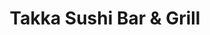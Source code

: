 ---
layout: place
title: "Takka Sushi Bar & Grill"
permalink: /california/santee/takka-sushi-bar-grill.html
stateAbbr: CA
stateName: California
cityName: Santee
seo:
  name: "Takka Sushi Bar & Grill"
  type: Restaurant
  links: null
description: "Looking for sushi in Santee, California? Check out Takka Sushi Bar & Grill for a delightful Japanese dining experience. Enjoy a variety of sushi and other di..."
place_id: ChIJlftt9lX924ARoXnrFl1ZIJ4
photos:
  - name: >-
      places/ChIJlftt9lX924ARoXnrFl1ZIJ4/photos/AeeoHcJF__gDcFtgDlKzPyazsHtlfdPLQ4E-umpEmvyNoo3FtkpYi3iXIfC_kHGVTL8UFDKdv4sqbTfZMRCSzJKGqmzkXzLfxge8VZC0AZRVHegs1LXfmbE_DemlVpzGXYG_hNfVEvzM-qAhD56w27-YtuPH9W-JNFAL8Fv4-LhYE-TbgrF9KrMZlzsXXOcA7Q-PiOg2BOXi52yRltv7Fd5s2Zd4MYxkb74Sxa3rbjZxf50sYFCjEeg_OeoIkQh1lyTsum9gbuNfi2o2OdfRScQXinLqQYRtIYRrs_It79WlEka9zrsAk3d7GD4_zG8GA3miwVtQKZZG34-cGHKjoC9vdkzfDR4kke75UJSpav-bh7xularh_pJekhddFkrQg3xapTzzJPoQenpvGRYj67m_mt-iXjffHqk4_Mtei70V6eTqMQck
    widthPx: 4096
    heightPx: 3072
    authorAttributions:
      - displayName: Erik V
        uri: https://maps.google.com/maps/contrib/112603558850961297272
        photoUri: >-
          https://lh3.googleusercontent.com/a/ACg8ocK4ymZHv7WZZEs18ODUPzZbBu03JTHru2lxA8f5lyKSj_w1tzXQ=s100-p-k-no-mo
    flagContentUri: >-
      https://www.google.com/local/imagery/report/?cb_client=maps_api_places.places_api&image_key=!1e10!2sCIHM0ogKEICAgICqxZPp9wE&hl=en-US
    googleMapsUri: >-
      https://www.google.com/maps/place//data=!3m4!1e2!3m2!1sCIHM0ogKEICAgICqxZPp9wE!2e10!4m2!3m1!1s0x80dbfd55f66dfb95:0x9e20595d16eb79a1
  - name: >-
      places/ChIJlftt9lX924ARoXnrFl1ZIJ4/photos/AeeoHcIh9M0KrU6r2a8hFfJ9Uz_NK0oPUpOG_v-XWtjYXuQxo12qxzB3y8ZBWewPnaUmJGtWc-UQpDw0jW-XaI1ezpBKkKfBVuDx0QPtT494y8ubq708zLNh8AaMFWntmeYxYOryDzIHNgDlE1JikBpHd2rOHo37AirjQzY7vHksBBFlkjXI5zUdF3Q6W1D5KIWHhRM_HoiBzEl-9UjXKsPYhwS8C-b9h1DLhcxs2hLnaoyOH56vMGtYHM_wz6aDDrEjkxvSkZwJbysIxrTTCRhpjG6Sjb0Ib6GF7BkipgJeUoRhRYciTixqtsS5ftZqwJ9o2ieGV8bXSC2coCBgR5cPP1IlI-p0QHj7zPlagzlxqkD9tKwTeN8j7pWTL2lduhdt7Mizqr-JH0r4duRj0tXs63BmymXu5Pgk1sd2pgKEYXEmhKcB
    widthPx: 4608
    heightPx: 2184
    authorAttributions:
      - displayName: Ashleigh Ducato
        uri: https://maps.google.com/maps/contrib/103939295569615461288
        photoUri: >-
          https://lh3.googleusercontent.com/a-/ALV-UjWc2DO1ab_UX_cINjCIfVHWClHikQsSDBX1-gxXS7BCpQ0ZYDYk=s100-p-k-no-mo
    flagContentUri: >-
      https://www.google.com/local/imagery/report/?cb_client=maps_api_places.places_api&image_key=!1e10!2sCIHM0ogKEICAgICfh_PHuQE&hl=en-US
    googleMapsUri: >-
      https://www.google.com/maps/place//data=!3m4!1e2!3m2!1sCIHM0ogKEICAgICfh_PHuQE!2e10!4m2!3m1!1s0x80dbfd55f66dfb95:0x9e20595d16eb79a1
  - name: >-
      places/ChIJlftt9lX924ARoXnrFl1ZIJ4/photos/AeeoHcKL4wrfRkuBkCplBZYKO93xPgQVQHN-VPvAd-VJm-b-v6WLHLOpFaNB186tGrSKuKFIdqV4CSssANz-yH-FFGPPn-ww_K_p33QM4ToDF0RQBlR2orvdPyvMD2pZkU6W4e8W8vubmwd0eCm2sQU6U1w4WxtWLEgOr2uww21v6KLCFspzHv9SRmksw2YQjsA_wImA0ro7wSXu9RKsdBTPqpR3NAQq1RGqWcf5O6seDRaqlsJlwC4R5OVSbo5dFp72wlQU7d4DGLnwnJBu_JenI50ourSYZyiWpBZOqbz8k3AkT2FI1XYerB2MzHTfoJfZjCplw3DcrNSydShpTlE1PmtilHi796VVSdBa3Uq8nBJEJUkTri506dS768XEM2PwSPKCMswf90AJlqJTEnAbEkEnEWezOjZh_r5lnAT6twvy6b4
    widthPx: 4000
    heightPx: 3000
    authorAttributions:
      - displayName: Brittany Gilbert
        uri: https://maps.google.com/maps/contrib/111998132548785735672
        photoUri: >-
          https://lh3.googleusercontent.com/a/ACg8ocLx8TtJtYQaOhEThibb14T5azj1S_bv7TWTUjI5cAnhZKatmw=s100-p-k-no-mo
    flagContentUri: >-
      https://www.google.com/local/imagery/report/?cb_client=maps_api_places.places_api&image_key=!1e10!2sCIHM0ogKEICAgIDXoamT8wE&hl=en-US
    googleMapsUri: >-
      https://www.google.com/maps/place//data=!3m4!1e2!3m2!1sCIHM0ogKEICAgIDXoamT8wE!2e10!4m2!3m1!1s0x80dbfd55f66dfb95:0x9e20595d16eb79a1
  - name: >-
      places/ChIJlftt9lX924ARoXnrFl1ZIJ4/photos/AeeoHcLkMDJHS75LytP2YHvmpHaDFLj1hG6CO2nC8o0CiCXfBq9lXy29SwtvLhqHFQK3cMtPoJt584wOJy3YPKkE6eSxXXrMxorWcMmGw6P1yn5AUJY5zMMXnhZo-sM_Ij3Ig6URvZ4VGcWrho4C91E10tapZ8pSp6ZLydacFfg3uSYQBkcj4ibD--Y0AIFit7tUKFyFPoww4w6AYmcNg2eaGpzrhbHOz5gNTK-rN-fnoVF-G9-vgVp-fVJCr01_8elO74GBs7VredIucHhBb26z3s0YfhQ26AMTSM0DjDQLSqtc0fkG0Pfz8jhT6xhyDTfpF1a472j782I7N_rIAOO2rSi48gFDbE8mM1iODWNk_le1oKRxQzx05fwb4t6XWLtrdQj5iSEZCD7dXBgnZV2U0MwHHbcQxVmzr9EJYv71WoZ3sj-C
    widthPx: 4000
    heightPx: 1868
    authorAttributions:
      - displayName: Shondra J
        uri: https://maps.google.com/maps/contrib/118020541770187351047
        photoUri: >-
          https://lh3.googleusercontent.com/a-/ALV-UjUlP8-654JlqP9dC91EAB4gK741k6Gfq_y_rxQMR-m6C7KjaSyU=s100-p-k-no-mo
    flagContentUri: >-
      https://www.google.com/local/imagery/report/?cb_client=maps_api_places.places_api&image_key=!1e10!2sCIHM0ogKEICAgIC-s8T3rgE&hl=en-US
    googleMapsUri: >-
      https://www.google.com/maps/place//data=!3m4!1e2!3m2!1sCIHM0ogKEICAgIC-s8T3rgE!2e10!4m2!3m1!1s0x80dbfd55f66dfb95:0x9e20595d16eb79a1
  - name: >-
      places/ChIJlftt9lX924ARoXnrFl1ZIJ4/photos/AeeoHcIQ2wJvjvR8Zob890ThTOOb2MQej_EL_kWTgRRV2xU8bhKWgGj-qMY5QiKfN2dcKdPoQXAtmRw9_ROpBoHPcopm682rLisPOWB7U5W5dFPkswJEhN94CXMz-gFElozT4b0HgI_NJoiIHydvYVcrBMJkwLGPwCvXOmaVgBk7zeSmwJolgDJBsEoLIgVJvZH4XrtMKOQrItcFspyxKgzXl1a6EXCzD77znxkvaU9X5rLl8-Msvbm8_WlMNrzCLFtu9gvTLHGcW6w1PTgrOuZr9cTx0qf5KGtiSfxJNo_2O8O7VYqY-goYQkyV6BLjsTGjqaXyaGxv3qogZC6qbtXe2w44DofivbcsSJR5_l6jB5Nh0omfhmyXVifgJxHUXUubkg-gyekQVRf68maBj6TTUF_2Leo99Y7RpwMFqmmzzofSVA
    widthPx: 4000
    heightPx: 3000
    authorAttributions:
      - displayName: Brittany Gilbert
        uri: https://maps.google.com/maps/contrib/111998132548785735672
        photoUri: >-
          https://lh3.googleusercontent.com/a/ACg8ocLx8TtJtYQaOhEThibb14T5azj1S_bv7TWTUjI5cAnhZKatmw=s100-p-k-no-mo
    flagContentUri: >-
      https://www.google.com/local/imagery/report/?cb_client=maps_api_places.places_api&image_key=!1e10!2sCIHM0ogKEICAgIDXoamTMw&hl=en-US
    googleMapsUri: >-
      https://www.google.com/maps/place//data=!3m4!1e2!3m2!1sCIHM0ogKEICAgIDXoamTMw!2e10!4m2!3m1!1s0x80dbfd55f66dfb95:0x9e20595d16eb79a1
  - name: >-
      places/ChIJlftt9lX924ARoXnrFl1ZIJ4/photos/AeeoHcLz2TTP27F1DCvs2nTHOwF0sR8w62ddl0ptrIE4AeGLrzwiOt3iOOnsV7wV0HC_l3TrFDkOiXQju82UC9AhpAZkdUu_MCYr6BhrF7g8otVRNmnXniG9YVDQtrSJLZJjKoqxO3KddfP--xuU-hpC-6gU-Y5P6hbb2XEZP1oIGQkEFvzL10xoynhX8rO9Xjtyk_ORJG3Oxekl-W50MPfvKd-7E97rA9MRaKl1prhVVo8FFnm68uXMn3sixBC6K9U3s4siFkWCfh4LX8A9dgWqphzvaR93P3BF2wGlsmHsR4wQMoOql4UGYCpvfh4QlyjbHHsCr8jWt4pRQ6iJXtkhTE4BK4BaTiuRiYJK6dPhHGjDMVjqp40HjPNar1YP0oxfsoG1rX3hldJo2BTRXxaaUlSz_Rc18Vo15prKGFVwTv9eQA
    widthPx: 3072
    heightPx: 4080
    authorAttributions:
      - displayName: Wayne Lilledahl
        uri: https://maps.google.com/maps/contrib/116112268618939468245
        photoUri: >-
          https://lh3.googleusercontent.com/a-/ALV-UjWqzw7SSLcBHstxnPXtvcEeqc5Gxt0S6vkwzeP22SMqysvDckjO=s100-p-k-no-mo
    flagContentUri: >-
      https://www.google.com/local/imagery/report/?cb_client=maps_api_places.places_api&image_key=!1e10!2sCIHM0ogKEICAgICX6aL7ag&hl=en-US
    googleMapsUri: >-
      https://www.google.com/maps/place//data=!3m4!1e2!3m2!1sCIHM0ogKEICAgICX6aL7ag!2e10!4m2!3m1!1s0x80dbfd55f66dfb95:0x9e20595d16eb79a1
  - name: >-
      places/ChIJlftt9lX924ARoXnrFl1ZIJ4/photos/AeeoHcKz1BZ1i3ki0prL0WzhvCrbVtGvpKB3NeXqwEk2WgG2UcqVjNnC0m6tymSLp2xJpQ0AOWbHmId-bqNCFOcYTEUQtQPGul1XkkKUjVueBFbeZt_4AyqL1ulc560umXSFVvFv67nOrNT_-4fIj7kxD_qqOxPqP2epIEmCyM53whLtlYlxjr0YpExOo1_FPSosWvi4l9GH_LCWupczsj8tIoaRs3u80Y5O3pjrSWXyvS0tPHsBGyu9GYzK4tZeyGMP6SzdbiIv7oEwYHCc53iM7PcABHJbn7rLPmwlx6ktt78aTdJ3CbGWSVzxYPm-3zQnPuncWFnvRFuSMIT_y93umV92nI9rfWKetm4CRUkYKX2t6tnLnIhAy4xgFi94MqEA3MYeRoJ6JLED1oqExnDoX2Nlc8hNfiNgSpyi-MTba_IUPg
    widthPx: 3024
    heightPx: 4032
    authorAttributions:
      - displayName: George Ottiano
        uri: https://maps.google.com/maps/contrib/110271866923172634092
        photoUri: >-
          https://lh3.googleusercontent.com/a-/ALV-UjUgBfb6sbDr5PcHN_jIl_x5kDUBpaGdD8UIUtThsltYL_B2j9GETA=s100-p-k-no-mo
    flagContentUri: >-
      https://www.google.com/local/imagery/report/?cb_client=maps_api_places.places_api&image_key=!1e10!2sCIHM0ogKEICAgIC0ov6aCg&hl=en-US
    googleMapsUri: >-
      https://www.google.com/maps/place//data=!3m4!1e2!3m2!1sCIHM0ogKEICAgIC0ov6aCg!2e10!4m2!3m1!1s0x80dbfd55f66dfb95:0x9e20595d16eb79a1
  - name: >-
      places/ChIJlftt9lX924ARoXnrFl1ZIJ4/photos/AeeoHcIbJJdqXyJCNw7p4N1gx7mLJydU7OWoK3NR8a5no-d2ha-wnFDwQQ3dMXknJIO5x02V0b0L_9A8GUPZdyiTkiGwNFvLrKCpWoK_MEhxMu4FY7mzm-L6d2tqa5ofMv7Svf3Mu77uN9I-0IPVVgZVC0aSLmpT1X26j6n8xGIW-eCEbZpaTWN8UOpgZdYbl8Qy5rau-Q0pHaN1YJkVi_bObUi6wTsX9npQVZhbQX15ggvQaRa0_FyKzfuJgQlpBSQ_dCcvDJrps3PECiCXo4r3SLYBu0zvxbZeLE4fCqKuwfE1tu5NjcttO5VhGm2TjEnHc2N1l1RQVxbN14BfCw9ay5ji8V2G_TZs-OQtaFXfdXLX9rtSkGet3p06p-HvzQQzCzmPgz2s36Ut8gGPXQ1oDjRWuec6SyjuPSlVsTVJPYDf3GCd
    widthPx: 2268
    heightPx: 4032
    authorAttributions:
      - displayName: Andrew Flook
        uri: https://maps.google.com/maps/contrib/100224428147505390990
        photoUri: >-
          https://lh3.googleusercontent.com/a-/ALV-UjVlaA8oQWYONqTOhTbBdsEdu5r2haruJjScllykzsu2b8JxRcOarQ=s100-p-k-no-mo
    flagContentUri: >-
      https://www.google.com/local/imagery/report/?cb_client=maps_api_places.places_api&image_key=!1e10!2sCIHM0ogKEICAgICqybP8ogE&hl=en-US
    googleMapsUri: >-
      https://www.google.com/maps/place//data=!3m4!1e2!3m2!1sCIHM0ogKEICAgICqybP8ogE!2e10!4m2!3m1!1s0x80dbfd55f66dfb95:0x9e20595d16eb79a1
  - name: >-
      places/ChIJlftt9lX924ARoXnrFl1ZIJ4/photos/AeeoHcK5BBy1XklRFE43dUIetjYNJJO-F0mBadPn9ICBL3S_Goiv9m00oijmrKyVPvhQpkh97p7_YaJb3M6uAvA2Qx1N0kUW4Phu94DEs9PmoVi5hQGlUF3a_xfSshKy0oTjIymW9ak3VH4fW1O2ni2iMU3QBqzyHkDa9NmRtIoLS9eCrKCXPc8UF0LEEePCa4GdZutDe0F1kWT7bDKh8zh2ZanfPDhzcO9pejJb84g2mZ5FnNqol1cPid_Go3I1iQVLdfFfm1BZLF5-5Le75cKGoiFDkUsD2alXRwecOymekpWkxRJ5ubPdg6EvtbD2JEuTzfXVnuKRuEp0DAWguntuG3pzzHQVYZdUQjdBSPra5RRBY5ozMuVDhtzlbUceNfdqYmr3-J-sIpyTViz-K_97T2bJYqNlcjWzmmRCL4jwbAkkIf8
    widthPx: 3036
    heightPx: 4048
    authorAttributions:
      - displayName: Nicole Imbimbo
        uri: https://maps.google.com/maps/contrib/111324190907061084776
        photoUri: >-
          https://lh3.googleusercontent.com/a-/ALV-UjWpzSRxVIFMH0fz8A62iBN9oklNPHg979jF4lR8QQfZRDwi2wBk=s100-p-k-no-mo
    flagContentUri: >-
      https://www.google.com/local/imagery/report/?cb_client=maps_api_places.places_api&image_key=!1e10!2sCIHM0ogKEICAgIC46rLdjgE&hl=en-US
    googleMapsUri: >-
      https://www.google.com/maps/place//data=!3m4!1e2!3m2!1sCIHM0ogKEICAgIC46rLdjgE!2e10!4m2!3m1!1s0x80dbfd55f66dfb95:0x9e20595d16eb79a1
  - name: >-
      places/ChIJlftt9lX924ARoXnrFl1ZIJ4/photos/AeeoHcKclRZWsdhV-i-NQtGsKBIya2DuduxN_WDayT7iSzuKEGB0swWeKCOuFIIEZs1zsgLD_s0CAIaF6-0XJjWmOVGNA-XV7fbiqMDAkJcVLmVwUY3zCLCn524TI0hrlrn2bz92xA1rCQj4ZeMTY1zPvaag17V7IXVs-h6lYS909zhi4OuxX5wUbcxCiZ0dnDf9DlCH-zWxDMA5VkumW4BRo1OJDCmxiZsPB9peSsSDo-6T6i20qpJDCfDr00KPZyeFG6pIL0nqzw7D02gOaJJ0sRHpNkYg61NoLB_EB4v-4yjwPXx-CPSkaogSIbVmlWyZXUhvZ1JyRJlx6yfAaP4u9-AdNWtwKfkvfoP2D14C3in9T2mu2btwZ4m3nnGW34JUsaaABNIS33in_9eSIpZUWj9Tx9Z1HayWA1wum1k7e51GCw
    widthPx: 4032
    heightPx: 2268
    authorAttributions:
      - displayName: Cecile Fleetwood
        uri: https://maps.google.com/maps/contrib/107371803384319314751
        photoUri: >-
          https://lh3.googleusercontent.com/a-/ALV-UjWFvkuUfnciYnxeRtVddYWTyTeBASPxjHLh6C2ik3mbU93WQKv0=s100-p-k-no-mo
    flagContentUri: >-
      https://www.google.com/local/imagery/report/?cb_client=maps_api_places.places_api&image_key=!1e10!2sCIHM0ogKEICAgIDs_KauXw&hl=en-US
    googleMapsUri: >-
      https://www.google.com/maps/place//data=!3m4!1e2!3m2!1sCIHM0ogKEICAgIDs_KauXw!2e10!4m2!3m1!1s0x80dbfd55f66dfb95:0x9e20595d16eb79a1
address: 9535 Mission Gorge Rd, Santee, CA 92071, USA
street: 9535 Mission Gorge Rd
city: Santee
state: CA
zip: '92071'
country: USA
neighborhood: null
latitude: '32.838306'
longitude: '-116.989711'
accessibility_options:
  wheelchairAccessibleParking: true
  wheelchairAccessibleEntrance: true
  wheelchairAccessibleRestroom: true
  wheelchairAccessibleSeating: true
business_status: OPERATIONAL
name: Takka Sushi Bar & Grill
google_maps_links:
  directionsUri: >-
    https://www.google.com/maps/dir//''/data=!4m7!4m6!1m1!4e2!1m2!1m1!1s0x80dbfd55f66dfb95:0x9e20595d16eb79a1!3e0
  placeUri: https://maps.google.com/?cid=11394205313598716321
  writeAReviewUri: >-
    https://www.google.com/maps/place//data=!4m3!3m2!1s0x80dbfd55f66dfb95:0x9e20595d16eb79a1!12e1
  reviewsUri: >-
    https://www.google.com/maps/place//data=!4m4!3m3!1s0x80dbfd55f66dfb95:0x9e20595d16eb79a1!9m1!1b1
  photosUri: >-
    https://www.google.com/maps/place//data=!4m3!3m2!1s0x80dbfd55f66dfb95:0x9e20595d16eb79a1!10e5
primary_type: Sushi Restaurant
opening_hours:
  regular: null
  current: null
secondary_opening_hours:
  regular:
    weekdayDescriptions: null
    type: null
  current:
    weekdayDescriptions: null
    type: null
phone: (619) 562-8006
price_level: PRICE_LEVEL_MODERATE
price_range: $10 &ndash; $20
rating: '4.5'
rating_count: 468
website: null
reviews: null
parking_options: null
payment_options: null
allow_dogs: null
curbside_pickup: null
delivery: null
dine_in: null
good_for_children: null
good_for_groups: null
good_for_sports: null
live_music: null
menu_for_children: null
outdoor_seating: null
reservable: null
restroom: null
serves_beer: null
serves_breakfast: null
serves_brunch: null
serves_cocktails: null
serves_coffee: null
serves_dinner: null
serves_dessert: null
serves_lunch: null
serves_vegetarian_food: null
serves_wine: null
takeout: null
summary: null

---